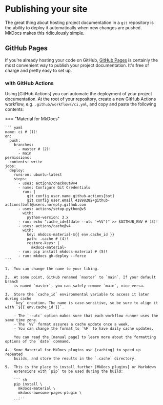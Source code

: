 # Publishing your site

The great thing about hosting project documentation in a `git` repository is
the ability to deploy it automatically when new changes are pushed. MkDocs
makes this ridiculously simple.

## GitHub Pages

If you're already hosting your code on GitHub, [GitHub Pages] is certainly
the most convenient way to publish your project documentation. It's free of
charge and pretty easy to set up.

  [GitHub Pages]: https://pages.github.com/

### with GitHub Actions

Using [GitHub Actions] you can automate the deployment of your project
documentation. At the root of your repository, create a new GitHub Actions
workflow, e.g. `.github/workflows/ci.yml`, and copy and paste the following
contents:

=== "Material for MkDocs"

    ``` yaml
    name: ci # (1)!
    on:
      push:
        branches:
          - master # (2)!
          - main
    permissions:
      contents: write
    jobs:
      deploy:
        runs-on: ubuntu-latest
        steps:
          - uses: actions/checkout@v4
          - name: Configure Git Credentials
            run: |
              git config user.name github-actions[bot]
              git config user.email 41898282+github-actions[bot]@users.noreply.github.com
          - uses: actions/setup-python@v5
            with:
              python-version: 3.x
          - run: echo "cache_id=$(date --utc '+%V')" >> $GITHUB_ENV # (3)!
          - uses: actions/cache@v4
            with:
              key: mkdocs-material-${{ env.cache_id }}
              path: .cache # (4)!
              restore-keys: |
                mkdocs-material-
          - run: pip install mkdocs-material # (5)!
          - run: mkdocs gh-deploy --force
    ```

    1.  You can change the name to your liking.

    2.  At some point, GitHub renamed `master` to `main`. If your default branch
        is named `master`, you can safely remove `main`, vice versa.

    3.  Store the `cache_id` environmental variable to access it later during cache
        `key` creation. The name is case-sensitive, so be sure to align it with `${{ env.cache_id }}`.

        - The `--utc` option makes sure that each workflow runner uses the same time zone.
        - The `%V` format assures a cache update once a week.
        - You can change the format to `%F` to have daily cache updates.

        You can read the [manual page] to learn more about the formatting options of the `date` command.

    4.  Some Material for MkDocs plugins use [caching] to speed up repeated
        builds, and store the results in the `.cache` directory.

    5.  This is the place to install further [MkDocs plugins] or Markdown
        extensions with `pip` to be used during the build:

        ``` sh
        pip install \
          mkdocs-material \
          mkdocs-awesome-pages-plugin \
          ...
        ```